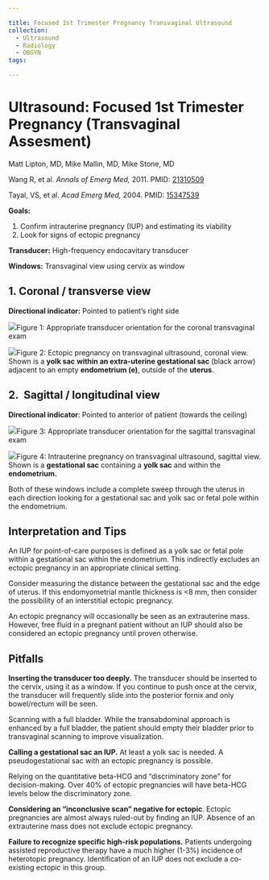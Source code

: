 ```yaml
---

title: Focused 1st Trimester Pregnancy Transvaginal Ultrasound
collection:
  - Ultrasound
  - Radiology
  - OBGYN
tags:

---
```


# Ultrasound: Focused 1st Trimester Pregnancy (Transvaginal Assesment)

Matt Lipton, MD, Mike Mallin, MD, Mike Stone, MD

Wang R, et al. *Annals of Emerg Med,* 2011. PMID: [21310509](http://www.ncbi.nlm.nih.gov/pubmed/?term=Use+of+a+%CE%B2-hCG+discriminatory+zone+with+bedside+pelvic+ultrasonography.)

Tayal, VS, et al. *Acad Emerg Med,* 2004. PMID: [15347539](http://www.ncbi.nlm.nih.gov/pubmed/15347539)

**Goals:**

1.  Confirm intrauterine pregnancy (IUP) and estimating its viability
2.  Look for signs of ectopic pregnancy

**Transducer:** High-frequency endocavitary transducer

**Windows:** Transvaginal view using cervix as window

## 1. Coronal / transverse view

**Directional indicator:** Pointed to patient’s right side

![](https://d2p53dh3qxfm0x.cloudfront.net/uploads/img/1jz/1/c/d4198429-ec80-5bca-a07b-5f5945f43baa/640.png)Figure 1: Appropriate transducer orientation for the coronal transvaginal exam

![](https://d2p53dh3qxfm0x.cloudfront.net/uploads/img/1jz/1/c/e9646621-6948-539d-a594-eec74d6cf7d1/640.png)Figure 2: Ectopic pregnancy on transvaginal ultrasound, coronal view. Shown is a **yolk sac** **within an extra-uterine gestational sac** (black arrow) adjacent to an empty **endometrium (e)**, outside of the **uterus**.

## 2.  Sagittal / longitudinal view

**Directional indicator**: Pointed to anterior of patient (towards the ceiling)

![](https://d2p53dh3qxfm0x.cloudfront.net/uploads/img/1jz/1/c/770ad996-2cab-5567-8d85-334143344690/640.png)Figure 3: Appropriate transducer orientation for the sagittal transvaginal exam

![](https://d2p53dh3qxfm0x.cloudfront.net/uploads/img/1jz/1/c/b6436c6b-3e92-5c85-84fa-0235160745a1/640.png)Figure 4: Intrauterine pregnancy on transvaginal ultrasound, sagittal view. Shown is a **gestational sac** containing a **yolk sac** and within the **endometrium.**

Both of these windows include a complete sweep through the uterus in each direction looking for a gestational sac and yolk sac or fetal pole within the endometrium.

## Interpretation and Tips

An IUP for point-of-care purposes is defined as a yolk sac or fetal pole within a gestational sac within the endometrium. This indirectly excludes an ectopic pregnancy in an appropriate clinical setting.

Consider measuring the distance between the gestational sac and the edge of uterus. If this endomyometrial mantle thickness is &lt;8 mm, then consider the possibility of an interstitial ectopic pregnancy.

An ectopic pregnancy will occasionally be seen as an extrauterine mass. However, free fluid in a pregnant patient without an IUP should also be considered an ectopic pregnancy until proven otherwise.

## Pitfalls

**Inserting the transducer too deeply.** The transducer should be inserted to the cervix, using it as a window. If you continue to push once at the cervix, the transducer will frequently slide into the posterior fornix and only bowel/rectum will be seen.

Scanning with a full bladder. While the transabdominal approach is enhanced by a full bladder, the patient should empty their bladder prior to transvaginal scanning to improve visualization.

**Calling a gestational sac an IUP.** At least a yolk sac is needed. A pseudogestational sac with an ectopic pregnancy is possible.

Relying on the quantitative beta-HCG and “discriminatory zone” for decision-making. Over 40% of ectopic pregnancies will have beta-HCG levels below the discriminatory zone.

**Considering an “inconclusive scan” negative for ectopic**. Ectopic pregnancies are almost always ruled-out by finding an IUP. Absence of an extrauterine mass does not exclude ectopic pregnancy.

**Failure to recognize specific high-risk populations.** Patients undergoing assisted reproductive therapy have a much higher (1-3%) incidence of heterotopic pregnancy. Identification of an IUP does not exclude a co-existing ectopic in this group.
